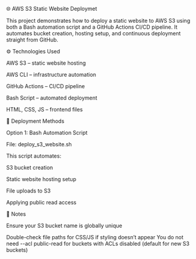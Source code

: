 🌐 AWS S3 Static Website Deploymet

This project demonstrates how to deploy a static website to AWS S3 using both a Bash automation script and a GitHub Actions CI/CD pipeline.
It automates bucket creation, hosting setup, and continuous deployment straight from GitHub.



⚙️ Technologies Used


AWS S3 – static website hosting

AWS CLI – infrastructure automation

GitHub Actions – CI/CD pipeline

Bash Script – automated deployment

HTML, CSS, JS – frontend files



🚀 Deployment Methods

Option 1: Bash Automation Script

File: deploy_s3_website.sh

This script automates:

S3 bucket creation

Static website hosting setup

File uploads to S3

Applying public read access



🧾 Notes

Ensure your S3 bucket name is globally unique

Double-check file paths for CSS/JS if styling doesn’t appear
You do not need --acl public-read for buckets with ACLs disabled (default for new S3 buckets)
            
